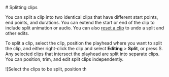                                                                                                                                                                                                                                                                                                                                                                                                                                                                                                                                 # Splitting clips

You can split a clip into two identical clips that have different start points, end points, and durations. You can extend the start or end of the clip to include split animation or audio. You can also [reset a clip](clp_reset.md) to undo a split and other edits.

To split a clip, select the clip, position the playhead where you want to split the clip, and either right-click the clip and select **Editing** &gt; **Split**, or press S. Any selected clips that intersect the playhead are split into separate clips. You can position, trim, and edit split clips independently.

![Select the clips to be split, position th